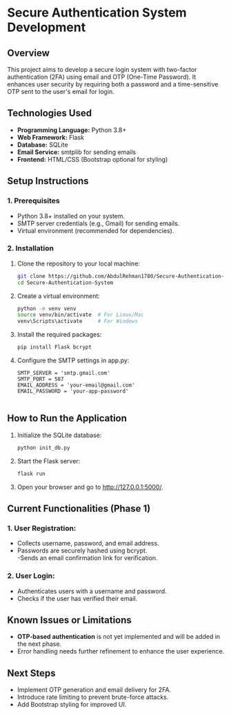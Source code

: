 # Secure Authentication System Development

## Overview  

This project aims to develop a secure login system with two-factor authentication (2FA) using email and OTP (One-Time Password). It enhances user security by requiring both a password and a time-sensitive OTP sent to the user's email for login.


## Technologies Used  

- **Programming Language:** Python 3.8+  
- **Web Framework:** Flask  
- **Database:** SQLite  
- **Email Service:** smtplib for sending emails  
- **Frontend:** HTML/CSS (Bootstrap optional for styling)  


## Setup Instructions  

### 1. Prerequisites  
- Python 3.8+ installed on your system.  
- SMTP server credentials (e.g., Gmail) for sending emails.  
- Virtual environment (recommended for dependencies).

### 2. Installation  
1. Clone the repository to your local machine:
   ```bash
   git clone https://github.com/AbdulRehman1780/Secure-Authentication-System.git
   cd Secure-Authentication-System
2. Create a virtual environment:
   ```bash
   python -m venv venv
   source venv/bin/activate  # For Linux/Mac
   venv\Scripts\activate     # For Windows
3. Install the required packages:
   ```bash
   pip install Flask bcrypt
4. Configure the SMTP settings in app.py:
   ```pyhton
   SMTP_SERVER = 'smtp.gmail.com'
   SMTP_PORT = 587
   EMAIL_ADDRESS = 'your-email@gmail.com'
   EMAIL_PASSWORD = 'your-app-password'


## How to Run the Application

1. Initialize the SQLite database:
   ```bash
   python init_db.py
2. Start the Flask server:
   ```bash
   flask run
3. Open your browser and go to http://127.0.0.1:5000/.


## Current Functionalities (Phase 1)

### 1. User Registration:  
- Collects username, password, and email address.
- Passwords are securely hashed using bcrypt.  
-Sends an email confirmation link for verification.

### 2. User Login:
  
- Authenticates users with a username and password.
- Checks if the user has verified their email.


## Known Issues or Limitations
- **OTP-based authentication** is not yet implemented and will be added in the next phase.
- Error handling needs further refinement to enhance the user experience.


## Next Steps
- Implement OTP generation and email delivery for 2FA.
- Introduce rate limiting to prevent brute-force attacks.
- Add Bootstrap styling for improved UI.
